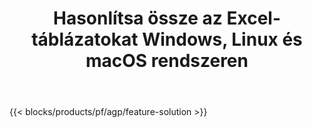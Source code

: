﻿---
title: Hasonlítsa össze az Excel-táblázatokat Windows, Linux és macOS rendszeren 
weight: 7730
url: /hu/comparison
description: Ingyenes alkalmazás és API-k az Excel XLS, XLSX, CSV, TSV, ODS, SXC és FODS fájlok összehasonlításához
---
{{< blocks/products/pf/agp/feature-solution >}} 

